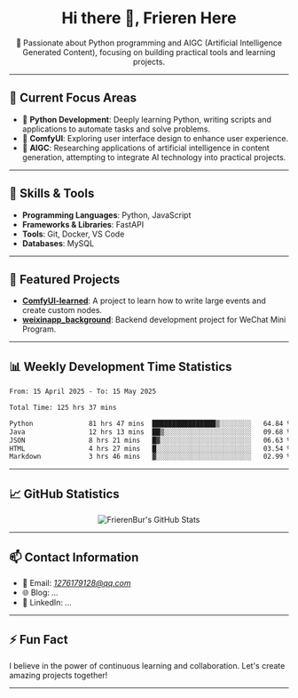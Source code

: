 <h1 align="center">Hi there 👋, Frieren Here</h1>

<p align="center">
  🎯 Passionate about Python programming and AIGC (Artificial Intelligence Generated Content), focusing on building practical tools and learning projects.
</p>

---

## 🧠 Current Focus Areas

- 🐍 **Python Development**: Deeply learning Python, writing scripts and applications to automate tasks and solve problems.
- 🧩 **ComfyUI**: Exploring user interface design to enhance user experience.
- 🤖 **AIGC**: Researching applications of artificial intelligence in content generation, attempting to integrate AI technology into practical projects.

---

## 🔧 Skills & Tools

- **Programming Languages**: Python, JavaScript
- **Frameworks & Libraries**: FastAPI
- **Tools**: Git, Docker, VS Code
- **Databases**: MySQL

---

## 📂 Featured Projects

- [**ComfyUI-learned**](https://github.com/FrierenBur/ComfyUI-learned): A project to learn how to write large events and create custom nodes.
- [**weixinapp_background**](https://github.com/FrierenBur/weixinapp_background): Backend development project for WeChat Mini Program.

---

## 📊 Weekly Development Time Statistics
<!--START_SECTION:waka-->

```txt
From: 15 April 2025 - To: 15 May 2025

Total Time: 125 hrs 37 mins

Python              81 hrs 47 mins  ████████████████▒░░░░░░░░   64.84 %
Java                12 hrs 13 mins  ██▒░░░░░░░░░░░░░░░░░░░░░░   09.68 %
JSON                8 hrs 21 mins   █▓░░░░░░░░░░░░░░░░░░░░░░░   06.63 %
HTML                4 hrs 27 mins   █░░░░░░░░░░░░░░░░░░░░░░░░   03.54 %
Markdown            3 hrs 46 mins   ▓░░░░░░░░░░░░░░░░░░░░░░░░   02.99 %
```

<!--END_SECTION:waka-->



---

## 📈 GitHub Statistics

<p align="center">
  <img src="https://github-readme-stats.vercel.app/api?username=FrierenBur&show_icons=true&theme=radical" alt="FrierenBur's GitHub Stats" />
</p>

---

## 📫 Contact Information

- 📧 Email: *1276179128@qq.com*
- 🌐 Blog: *...*
- 💼 LinkedIn: *...*

---

## ⚡ Fun Fact

I believe in the power of continuous learning and collaboration. Let's create amazing projects together!

---
